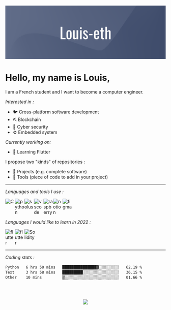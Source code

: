 ![banner](banner.png)

# Hello, my name is Louis,

I am a French student and I want to become a computer engineer.

_Interested in :_
* 🐦 Cross-platform software development
* ⛏ Blockchain
* 💂 Cyber security
* ⚙️ Embedded system

_Currently working on:_
 * 🐣 Learning Flutter

I propose two "kinds" of repositories :
* 🎯 Projects (e.g. complete software)
* 🧩 Tools (piece of code to add in your project)

---

<!--[<img align="right" alt="C" width="275" src="img/pic.gif"/>][C]-->

_Languages and tools I use :_

[<img align="left" alt="C" width="30px" src="https://img.icons8.com/color/48/000000/c-programming.png"/>][C]

[<img align="left" alt="python" width="30px" src="https://img.icons8.com/color/48/000000/python--v1.png"/>][python]

[<img align="left" alt="solus" width="30px" src="https://img.icons8.com/ios-filled/64/000000/linux.png"/>][solus]

[<img align="left" alt="vscode" width="30px" src="https://img.icons8.com/color/48/000000/visual-studio-code-2019.png"/>][vscode]

[<img align="left" alt="raspberry" width="30px" src="https://img.icons8.com/color/48/000000/raspberry-pi.png"/>][raspberry]

[<img align="left" alt="notion" width="30px" src="https://img.icons8.com/color/48/000000/notion--v1.png"/>][notion]

[<img align="left" alt="figma" width="30px" src="https://img.icons8.com/color/48/000000/figma--v1.png"/>][figma]

<br>
<br>
<br>

_Languages I would like to learn in 2022 :_

[<img align="left" alt="flutter" width="30px" src="https://img.icons8.com/color/48/000000/flutter.png"/>][flutter]

<img align="left" alt="flutter" width="30px" src="https://img.icons8.com/color/48/000000/firebase.png"/>

[<img align="left" alt="Solidity" width="35px" src="https://docs.soliditylang.org/en/v0.8.7/_images/logo.svg"/>][Solidity]

<br>
<br>
<br>

<!--

_Career path :_

- BIA (Introduction to aeronautics certificate) with highhonours.<br>
- Eirlingua English Certification 50h.<br>
- Level B1 in written expression in German certified by <br>Deutsches Sprachdiplom der Kultusministerkonferenz. <br>
- Certificate voltaire with highest honour.
- Participation in the hackasprint on artificial intelligence.
- Certification C openclassroom (40h).

-->

----

_Coding stats :_

<!--START_SECTION:waka-->

```text
Python   6 hrs 50 mins   ███████████████▓░░░░░░░░░   62.19 %
Text     3 hrs 58 mins   █████████░░░░░░░░░░░░░░░░   36.15 %
Other    10 mins         ▒░░░░░░░░░░░░░░░░░░░░░░░░   01.66 %
```

<!--END_SECTION:waka-->

<!--
[![Top Langs](https://github-readme-stats.vercel.app/api/top-langs/?username=Louis-eth&langs_count=4&layout=compact)]
-->

<br>
<br>

<p align="center">
<img src="https://img.icons8.com/color/48/000000/france.png"/>
</p>

[C]: https://devdocs.io/c/
[python]: https://www.python.org/

[solus]: https://getsol.us/home/
[i3wm]: https://i3wm.org/
[vscode]: https://code.visualstudio.com/
[alacritty]: https://github.com/alacritty/alacritty
[git]: https://git-scm.com/

[raspberry]: https://www.raspberrypi.org/

[notion]: https://www.notion.so/
[figma]: https://www.figma.com/

[C++]: https://isocpp.org/
[flutter]: https://flutter.dev/
[Ocaml]: https://ocaml.org/index.fr.html
[Arduino]: https://www.arduino.cc/
[Solidity]: https://docs.soliditylang.org/en/v0.8.7/
